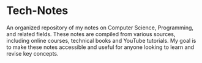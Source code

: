 # Tech-Notes
An organized repository of my notes on Computer Science, Programming, and related fields. These notes are compiled from various sources, including online courses, technical books and YouTube tutorials. My goal is to make these notes accessible and useful for anyone looking to learn and revise key concepts.
